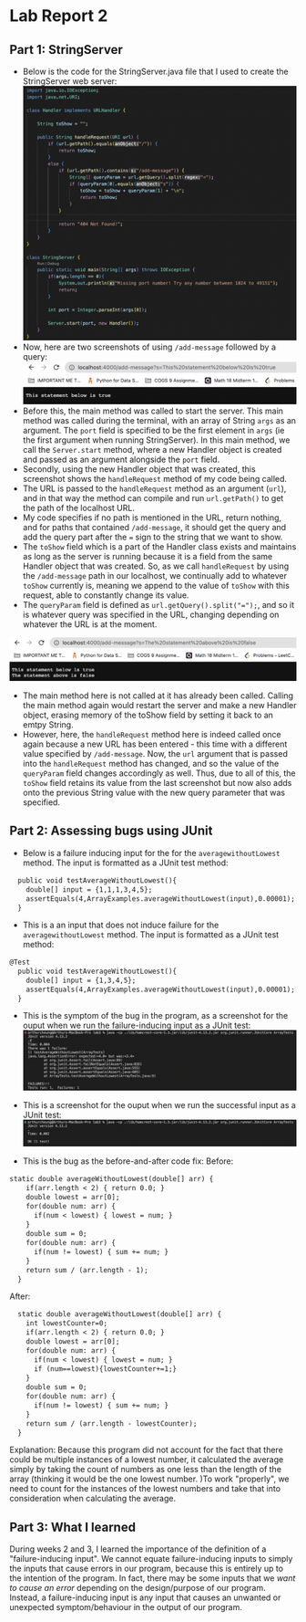 # Lab Report 2
## Part 1: StringServer
* Below is the code for the StringServer.java file that I used to create the StringServer web server:
![Image](THECODE.png)
* Now, here are two screenshots of using `/add-message` followed by a query:
![Image](SCServer1.png)
* Before this, the main method was called to start the server. This main method was called during the terminal, with an array of String `args` as an argument. The `port` field is specified to be the first element in `args` (ie the first argument when running StringServer).  In this main method, we call the `Server.start` method, where a new Handler object is created and passed as an argument alongside the `port` field. 
* Secondly, using the new Handler object that was created, this screenshot shows the `handleRequest` method of my code being called. 
* The URL is passed to the `handleRequest` method as an argument (`url`), and in that way the method can compile and run `url.getPath()` to get the path of the localhost URL.
* My code specifies if no path is mentioned in the URL, return nothing, and for paths that contained `/add-message`, it should get the query and add the query part after the `=` sign to the string that we want to show. 
* The `toShow` field which is a part of the Handler class exists and maintains as long as the server is running because it is a field from the same Handler object that was created. So, as we call `handleRequest` by using the `/add-message` path in our localhost, we continually add to whatever `toShow` currently is, meaning we append to the value of `toShow` with this request, able to constantly change its value.
* The `queryParam` field is defined as `url.getQuery().split("=");`, and so it is whatever query was specified in the URL, changing depending on whatever the URL is at the moment.

![Image](SCServer2.png)
* The main method here is not called at it has already been called. Calling the main method again would restart the server and make a new Handler object, erasing memory of the toShow field by setting it back to an emtpy String.
* However, here, the `handleRequest` method here is indeed called once again because a new URL has been entered - this time with a different value specified by `/add-message`. Now, the `url` argument that is passed into the `handleRequest` method has changed, and so the value of the `queryParam` field changes accordingly as well. Thus, due to all of this, the `toShow` field retains its value from the last screenshot but now also adds onto the previous String value with the new query parameter that was specified.
## Part 2: Assessing bugs using JUnit
* Below is a failure inducing input for the for the `averagewithoutLowest` method. The input is formatted as a JUnit test method:
```@Test
  public void testAverageWithoutLowest(){
    double[] input = {1,1,1,3,4,5};
    assertEquals(4,ArrayExamples.averageWithoutLowest(input),0.00001);
  }
```
* This is a an input that does not induce failure for the `averagewithoutLowest` method. The input is formatted as a JUnit test method:
```
@Test
  public void testAverageWithoutLowest(){
    double[] input = {1,3,4,5};
    assertEquals(4,ArrayExamples.averageWithoutLowest(input),0.00001);
  }
```

* This is the symptom of the bug in the program, as a screenshot for the ouput when we run the failure-inducing input as a JUnit test:
![Image](BuggedInput.png)
* This is a screenshot for the ouput when we run the successful input as a JUnit test:
![Image](GoodInput.png)

* This is the bug as the before-and-after code fix:
Before:
```
static double averageWithoutLowest(double[] arr) {
    if(arr.length < 2) { return 0.0; }
    double lowest = arr[0];
    for(double num: arr) {
      if(num < lowest) { lowest = num; }
    }
    double sum = 0;
    for(double num: arr) {
      if(num != lowest) { sum += num; }
    }
    return sum / (arr.length - 1);
  }

```

After:
```
  static double averageWithoutLowest(double[] arr) {
    int lowestCounter=0;
    if(arr.length < 2) { return 0.0; }
    double lowest = arr[0];
    for(double num: arr) {
      if(num < lowest) { lowest = num; }
      if (num==lowest){lowestCounter+=1;}
    }
    double sum = 0;
    for(double num: arr) {
      if(num != lowest) { sum += num; }
    }
    return sum / (arr.length - lowestCounter);
  }
```
Explanation: Because this program did not account for the fact that there could be multiple instances of a lowest number, it calculated the average simply by taking the count of numbers as one less than the length of the array (thinking it would be the one lowest number. )To work "properly", we need to count for the instances of the lowest numbers and take that into consideration when calculating the average.

## Part 3: What I learned
During weeks 2 and 3, I learned the importance of the definition of a "failure-inducing input". We cannot equate failure-inducing inputs to simply the inputs that cause errors in our program, because this is entirely up to the intention of the program. In fact, there may be some inputs that we *want to cause an error* depending on the design/purpose of our program. Instead, a failure-inducing input is any input that causes an unwanted or unexpected symptom/behaviour in the output of our program.


